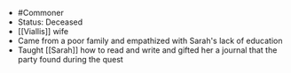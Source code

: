 - #Commoner 
- Status: Deceased
- [[Viallis]] wife
- Came from a poor family and empathized with Sarah's lack of education
- Taught [[Sarah]] how to read and write and gifted her a journal that the party found during the quest